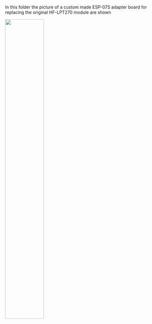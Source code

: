 In this folder the picture of a custom made ESP-07S adapter board for replacing the original HF-LPT270 module are shown 

<img src="https://github.com/GernotAlthammer/HA-ESPHome-WVC-Inverter/blob/main/Pictures/IMG_6053.png" style="width: 50%;">
